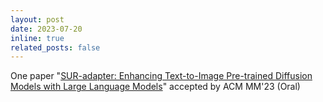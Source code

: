 ```yaml
---
layout: post
date: 2023-07-20
inline: true
related_posts: false
---
```


One paper "[SUR-adapter: Enhancing Text-to-Image Pre-trained Diffusion Models with Large Language Models](https://arxiv.org/pdf/2305.05189.pdf)" accepted by ACM MM'23 (Oral)

